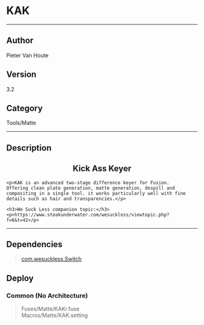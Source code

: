 # KAK
___

## Author
Pieter Van Houte

## Version
3.2

## Category
Tools/Matte

___

## Description
<h2 align="center">Kick Ass Keyer</h2>
	
	<p>KAK is an advanced two-stage difference keyer for Fusion.
	Offering clean plate generation, matte generation, despill and compositing in a single tool. it works particularly well with fine details such as hair and transparencies.</p>
	
	<h3>We Suck Less companion topic:</h3>
	<p>https://www.steakunderwater.com/wesuckless/viewtopic.php?f=6&t=42</p>
	

___

## Dependencies

> [com.wesuckless.Switch](com.wesuckless.Switch.md)  
## Deploy

### Common (No Architecture)

> Fuses/Matte/KAKr.fuse  
> Macros/Matte/KAK.setting  
